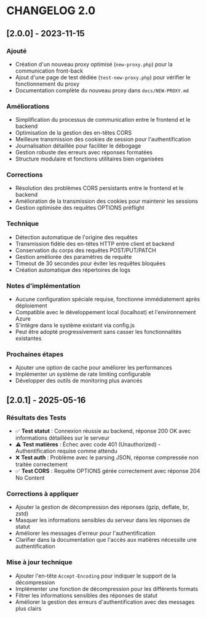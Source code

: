 # CHANGELOG 2.0

## [2.0.0] - 2023-11-15

### Ajouté

- Création d'un nouveau proxy optimisé (`new-proxy.php`) pour la communication front-back
- Ajout d'une page de test dédiée (`test-new-proxy.php`) pour vérifier le fonctionnement du proxy
- Documentation complète du nouveau proxy dans `docs/NEW-PROXY.md`

### Améliorations

- Simplification du processus de communication entre le frontend et le backend
- Optimisation de la gestion des en-têtes CORS
- Meilleure transmission des cookies de session pour l'authentification
- Journalisation détaillée pour faciliter le débogage
- Gestion robuste des erreurs avec réponses formatées
- Structure modulaire et fonctions utilitaires bien organisées

### Corrections

- Résolution des problèmes CORS persistants entre le frontend et le backend
- Amélioration de la transmission des cookies pour maintenir les sessions
- Gestion optimisée des requêtes OPTIONS préflight

### Technique

- Détection automatique de l'origine des requêtes
- Transmission fidèle des en-têtes HTTP entre client et backend
- Conservation du corps des requêtes POST/PUT/PATCH
- Gestion améliorée des paramètres de requête
- Timeout de 30 secondes pour éviter les requêtes bloquées
- Création automatique des répertoires de logs

### Notes d'implémentation

- Aucune configuration spéciale requise, fonctionne immédiatement après déploiement
- Compatible avec le développement local (localhost) et l'environnement Azure
- S'intègre dans le système existant via config.js
- Peut être adopté progressivement sans casser les fonctionnalités existantes

### Prochaines étapes

- Ajouter une option de cache pour améliorer les performances
- Implémenter un système de rate limiting configurable
- Développer des outils de monitoring plus avancés

## [2.0.1] - 2025-05-16

### Résultats des Tests

- ✅ **Test statut** : Connexion réussie au backend, réponse 200 OK avec informations détaillées sur le serveur
- ⚠️ **Test matières** : Échec avec code 401 (Unauthorized) - Authentification requise comme attendu
- ❌ **Test auth** : Problème avec le parsing JSON, réponse compressée non traitée correctement
- ✅ **Test CORS** : Requête OPTIONS gérée correctement avec réponse 204 No Content

### Corrections à appliquer

- Ajouter la gestion de décompression des réponses (gzip, deflate, br, zstd)
- Masquer les informations sensibles du serveur dans les réponses de statut
- Améliorer les messages d'erreur pour l'authentification
- Clarifier dans la documentation que l'accès aux matières nécessite une authentification

### Mise à jour technique

- Ajouter l'en-tête `Accept-Encoding` pour indiquer le support de la décompression
- Implémenter une fonction de décompression pour les différents formats
- Filtrer les informations sensibles des réponses de statut
- Améliorer la gestion des erreurs d'authentification avec des messages plus clairs
